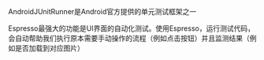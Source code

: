 AndroidJUnitRunner是Android官方提供的单元测试框架之一

Espresso最强大的功能是UI界面的自动化测试。使用Espresso，运行测试代码，会自动帮助我们执行原本需要手动操作的流程（例如点击按钮）并且监测结果（例如是否加载到对应图片）